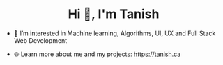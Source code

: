 <h1 align="center">Hi 👋, I'm Tanish</h1>

- 👀 I’m interested in Machine learning, Algorithms, UI, UX and Full Stack Web Development

- 🌐 Learn more about me and my projects: https://tanish.ca

